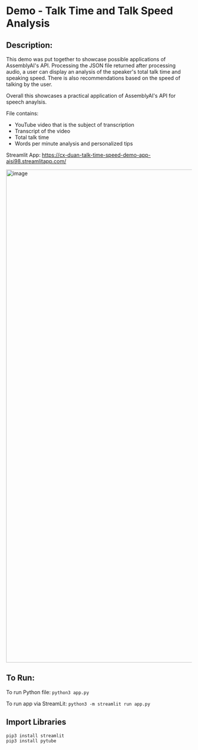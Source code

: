 # Demo - Talk Time and Talk Speed Analysis

## Description:
This demo was put together to showcase possible applications of AssemblyAI's API. Processing the JSON file returned after processing audio, a user can display an analysis of the speaker's total talk time and speaking speed. There is also recommendations based on the speed of talking by the user.   

Overall this showcases a practical application of AssemblyAI's API for speech anaylsis.

File contains:
- YouTube video that is the subject of transcription
- Transcript of the video
- Total talk time
- Words per minute analysis and personalized tips 

Streamlit App:
https://cx-duan-talk-time-speed-demo-app-aisi98.streamlitapp.com/

<img width="1339" alt="image" src="https://user-images.githubusercontent.com/57568318/198558457-9356e36e-ce49-4e31-96a9-819e1bad346c.png">


## To Run:

To run Python file:
```python3 app.py```   

To run app via StreamLit:
```python3 -m streamlit run app.py``` 


## Import Libraries
```pip3 install streamlit```  
```pip3 install pytube```  



